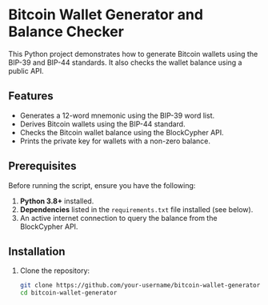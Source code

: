 # Bitcoin Wallet Generator and Balance Checker

This Python project demonstrates how to generate Bitcoin wallets using the BIP-39 and BIP-44 standards. It also checks the wallet balance using a public API.

## Features

- Generates a 12-word mnemonic using the BIP-39 word list.
- Derives Bitcoin wallets using the BIP-44 standard.
- Checks the Bitcoin wallet balance using the BlockCypher API.
- Prints the private key for wallets with a non-zero balance.

## Prerequisites

Before running the script, ensure you have the following:

1. **Python 3.8+** installed.
2. **Dependencies** listed in the `requirements.txt` file installed (see below).
3. An active internet connection to query the balance from the BlockCypher API.

## Installation

1. Clone the repository:
   ```bash
   git clone https://github.com/your-username/bitcoin-wallet-generator.git
   cd bitcoin-wallet-generator
